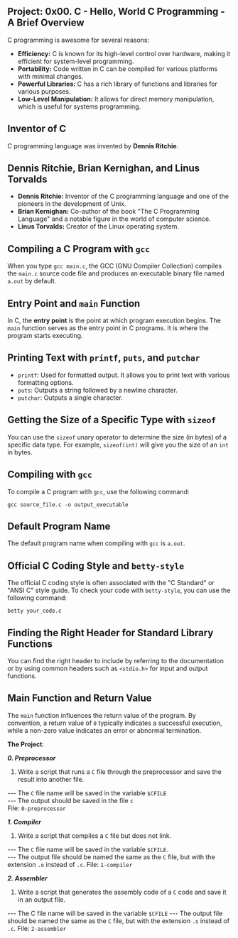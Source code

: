 Project:
0x00. C - Hello, World
C Programming - A Brief Overview
--------------------------------

C programming is awesome for several reasons:

-   **Efficiency:** C is known for its high-level control over hardware, making it efficient for system-level programming.
-   **Portability:** Code written in C can be compiled for various platforms with minimal changes.
-   **Powerful Libraries:** C has a rich library of functions and libraries for various purposes.
-   **Low-Level Manipulation:** It allows for direct memory manipulation, which is useful for systems programming.

Inventor of C
-------------

C programming language was invented by **Dennis Ritchie**.

Dennis Ritchie, Brian Kernighan, and Linus Torvalds
---------------------------------------------------

-   **Dennis Ritchie:** Inventor of the C programming language and one of the pioneers in the development of Unix.
-   **Brian Kernighan:** Co-author of the book "The C Programming Language" and a notable figure in the world of computer science.
-   **Linus Torvalds:** Creator of the Linux operating system.

Compiling a C Program with `gcc`
--------------------------------

When you type `gcc main.c`, the GCC (GNU Compiler Collection) compiles the `main.c` source code file and produces an executable binary file named `a.out` by default.

Entry Point and `main` Function
-------------------------------

In C, the **entry point** is the point at which program execution begins. The `main` function serves as the entry point in C programs. It is where the program starts executing.

Printing Text with `printf`, `puts`, and `putchar`
--------------------------------------------------

-   `printf`: Used for formatted output. It allows you to print text with various formatting options.
-   `puts`: Outputs a string followed by a newline character.
-   `putchar`: Outputs a single character.

Getting the Size of a Specific Type with `sizeof`
-------------------------------------------------

You can use the `sizeof` unary operator to determine the size (in bytes) of a specific data type. For example, `sizeof(int)` will give you the size of an `int` in bytes.

Compiling with `gcc`
--------------------

To compile a C program with `gcc`, use the following command:


````shell
gcc source_file.c -o output_executable
````
Default Program Name
--------------------

The default program name when compiling with `gcc` is `a.out`.

Official C Coding Style and `betty-style`
-----------------------------------------

The official C coding style is often associated with the "C Standard" or "ANSI C" style guide. To check your code with `betty-style`, you can use the following command:



````shell
betty your_code.c
````
Finding the Right Header for Standard Library Functions
-------------------------------------------------------

You can find the right header to include by referring to the documentation or by using common headers such as `<stdio.h>` for input and output functions.

Main Function and Return Value
------------------------------

The `main` function influences the return value of the program. By convention, a return value of `0` typically indicates a successful execution, while a non-zero value indicates an error or abnormal termination.


****The Project****:

***0. Preprocessor***
1. Write a script that runs a `C` file through the preprocessor and save the result into another file.

--- The `C` file name will be saved in the variable `$CFILE`\
--- The output should be saved in the file `c`\
File: `0-preprocessor`

***1. Compiler***
1. Write a script that compiles a `C` file but does not link.

--- The `C` file name will be saved in the variable `$CFILE`.\
--- The output file should be named the same as the `C` file, but with the extension `.o` instead of `.c`\.
File: `1-compiler`

***2. Assembler***
1. Write a script that generates the assembly code of a `C` code and save it in an output file.

--- The C file name will be saved in the variable `$CFILE`
--- The output file should be named the same as the `C` file, but with the extension `.s` instead of `.c`.
File: `2-assembler`
